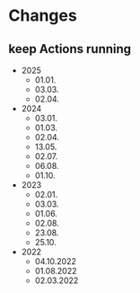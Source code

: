 # Changes

## keep Actions running
* 2025
  * 01.01.
  * 03.03.
  * 02.04.
* 2024
  * 03.01.
  * 01.03.
  * 02.04.
  * 13.05.
  * 02.07.
  * 06.08.
  * 01.10.
* 2023
  * 02.01. 
  * 03.03.
  * 01.06.
  * 02.08.
  * 23.08.
  * 25.10.
* 2022
  * 04.10.2022
  * 01.08.2022
  * 02.03.2022
